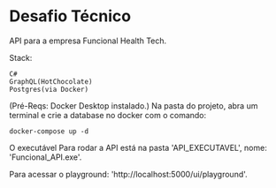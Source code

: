 <h1>Desafio Técnico</h1>

API para a empresa Funcional Health Tech.

Stack:
```
C#
GraphQL(HotChocolate)
Postgres(via Docker)
```

(Pré-Reqs: Docker Desktop instalado.)
Na pasta do projeto, abra um terminal e crie a database no docker com o comando:
```
docker-compose up -d
```

O executável Para rodar a API está na pasta 'API_EXECUTAVEL', nome: 'Funcional_API.exe'.

Para acessar o playground: 'http://localhost:5000/ui/playground'.